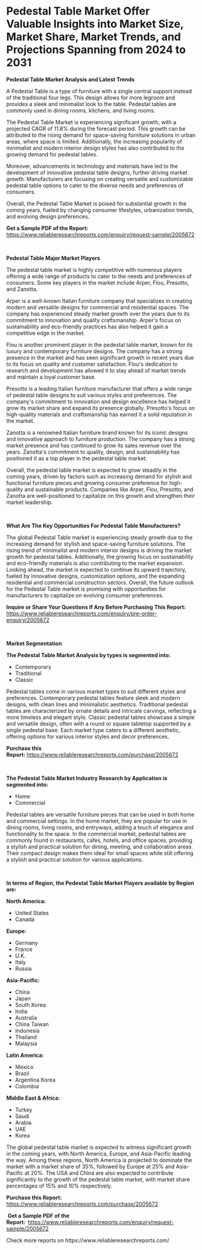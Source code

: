 <p><h1>Pedestal Table Market Offer Valuable Insights into Market Size, Market Share, Market Trends, and Projections Spanning from 2024 to 2031</h1></p><p><strong>Pedestal Table Market Analysis and Latest Trends</strong></p>
<p><p>A Pedestal Table is a type of furniture with a single central support instead of the traditional four legs. This design allows for more legroom and provides a sleek and minimalist look to the table. Pedestal tables are commonly used in dining rooms, kitchens, and living rooms.</p><p>The Pedestal Table Market is experiencing significant growth, with a projected CAGR of 11.8% during the forecast period. This growth can be attributed to the rising demand for space-saving furniture solutions in urban areas, where space is limited. Additionally, the increasing popularity of minimalist and modern interior design styles has also contributed to the growing demand for pedestal tables.</p><p>Moreover, advancements in technology and materials have led to the development of innovative pedestal table designs, further driving market growth. Manufacturers are focusing on creating versatile and customizable pedestal table options to cater to the diverse needs and preferences of consumers.</p><p>Overall, the Pedestal Table Market is poised for substantial growth in the coming years, fueled by changing consumer lifestyles, urbanization trends, and evolving design preferences.</p></p>
<p><strong>Get a Sample PDF of the Report:&nbsp;</strong> <a href="https://www.reliableresearchreports.com/enquiry/request-sample/2005672">https://www.reliableresearchreports.com/enquiry/request-sample/2005672</a></p>
<p>&nbsp;</p>
<p><strong>Pedestal Table Major Market Players</strong></p>
<p><p>The pedestal table market is highly competitive with numerous players offering a wide range of products to cater to the needs and preferences of consumers. Some key players in the market include Arper, Flou, Presotto, and Zanotta.</p><p>Arper is a well-known Italian furniture company that specializes in creating modern and versatile designs for commercial and residential spaces. The company has experienced steady market growth over the years due to its commitment to innovation and quality craftsmanship. Arper's focus on sustainability and eco-friendly practices has also helped it gain a competitive edge in the market.</p><p>Flou is another prominent player in the pedestal table market, known for its luxury and contemporary furniture designs. The company has a strong presence in the market and has seen significant growth in recent years due to its focus on quality and customer satisfaction. Flou's dedication to research and development has allowed it to stay ahead of market trends and maintain a loyal customer base.</p><p>Presotto is a leading Italian furniture manufacturer that offers a wide range of pedestal table designs to suit various styles and preferences. The company's commitment to innovation and design excellence has helped it grow its market share and expand its presence globally. Presotto's focus on high-quality materials and craftsmanship has earned it a solid reputation in the market.</p><p>Zanotta is a renowned Italian furniture brand known for its iconic designs and innovative approach to furniture production. The company has a strong market presence and has continued to grow its sales revenue over the years. Zanotta's commitment to quality, design, and sustainability has positioned it as a top player in the pedestal table market.</p><p>Overall, the pedestal table market is expected to grow steadily in the coming years, driven by factors such as increasing demand for stylish and functional furniture pieces and growing consumer preference for high-quality and sustainable products. Companies like Arper, Flou, Presotto, and Zanotta are well-positioned to capitalize on this growth and strengthen their market leadership.</p></p>
<p>&nbsp;</p>
<p><strong>What Are The Key Opportunities For Pedestal Table Manufacturers?</strong></p>
<p><p>The global Pedestal Table market is experiencing steady growth due to the increasing demand for stylish and space-saving furniture solutions. The rising trend of minimalist and modern interior designs is driving the market growth for pedestal tables. Additionally, the growing focus on sustainability and eco-friendly materials is also contributing to the market expansion. Looking ahead, the market is expected to continue its upward trajectory, fueled by innovative designs, customization options, and the expanding residential and commercial construction sectors. Overall, the future outlook for the Pedestal Table market is promising with opportunities for manufacturers to capitalize on evolving consumer preferences.</p></p>
<p><strong>Inquire or Share Your Questions If Any Before Purchasing This Report:</strong> <a href="https://www.reliableresearchreports.com/enquiry/pre-order-enquiry/2005672">https://www.reliableresearchreports.com/enquiry/pre-order-enquiry/2005672</a></p>
<p>&nbsp;</p>
<p><strong>Market Segmentation</strong></p>
<p><strong>The Pedestal Table Market Analysis by types is segmented into:</strong></p>
<p><ul><li>Contemporary</li><li>Traditional</li><li>Classic</li></ul></p>
<p><p>Pedestal tables come in various market types to suit different styles and preferences. Contemporary pedestal tables feature sleek and modern designs, with clean lines and minimalistic aesthetics. Traditional pedestal tables are characterized by ornate details and intricate carvings, reflecting a more timeless and elegant style. Classic pedestal tables showcase a simple and versatile design, often with a round or square tabletop supported by a single pedestal base. Each market type caters to a different aesthetic, offering options for various interior styles and decor preferences.</p></p>
<p><strong>Purchase this Report:&nbsp;</strong><a href="https://www.reliableresearchreports.com/purchase/2005672">https://www.reliableresearchreports.com/purchase/2005672</a></p>
<p>&nbsp;</p>
<p><strong>The Pedestal Table Market Industry Research by Application is segmented into:</strong></p>
<p><ul><li>Home</li><li>Commercial</li></ul></p>
<p><p>Pedestal tables are versatile furniture pieces that can be used in both home and commercial settings. In the home market, they are popular for use in dining rooms, living rooms, and entryways, adding a touch of elegance and functionality to the space. In the commercial market, pedestal tables are commonly found in restaurants, cafes, hotels, and office spaces, providing a stylish and practical solution for dining, meeting, and collaboration areas. Their compact design makes them ideal for small spaces while still offering a stylish and practical solution for various applications.</p></p>
<p>&nbsp;</p>
<p><strong>In terms of Region, the Pedestal Table Market Players available by Region are:</strong></p>
<p>
    <p> <strong> North America: </strong>
        <ul>
            <li>United States</li>
            <li>Canada</li>
        </ul>
        </p> 
    <p> <strong> Europe: </strong>
        <ul>
            <li>Germany</li>
            <li>France</li>
            <li>U.K.</li>
            <li>Italy</li>
            <li>Russia</li>
        </ul>
        </p> 
    <p> <strong> Asia-Pacific: </strong>
        <ul>
            <li>China</li>
            <li>Japan</li>
            <li>South Korea</li>
            <li>India</li>
            <li>Australia</li>
            <li>China Taiwan</li>
            <li>Indonesia</li>
            <li>Thailand</li>
            <li>Malaysia</li>
        </ul>
        </p> 
    <p> <strong> Latin America: </strong>
        <ul>
            <li>Mexico</li>
            <li>Brazil</li>
            <li>Argentina Korea</li>
            <li>Colombia</li>
        </ul>
        </p> 
    <p> <strong> Middle East & Africa: </strong>
        <ul>
            <li>Turkey</li>
            <li>Saudi</li>
            <li>Arabia</li>
            <li>UAE</li>
            <li>Korea</li>
        </ul>
    </p>
    </p>
<p><p>The global pedestal table market is expected to witness significant growth in the coming years, with North America, Europe, and Asia-Pacific leading the way. Among these regions, North America is projected to dominate the market with a market share of 35%, followed by Europe at 25% and Asia-Pacific at 20%. The USA and China are also expected to contribute significantly to the growth of the pedestal table market, with market share percentages of 15% and 10% respectively.</p></p>
<p><strong>Purchase this Report: </strong><a href="https://www.reliableresearchreports.com/purchase/2005672">https://www.reliableresearchreports.com/purchase/2005672</a></p>
<p>&nbsp;<strong>Get a Sample PDF of the Report:&nbsp;&nbsp;</strong><a href="https://www.reliableresearchreports.com/enquiry/request-sample/2005672">https://www.reliableresearchreports.com/enquiry/request-sample/2005672</a></p>
<p><strong></strong></p>
<p>Check more reports on https://www.reliableresearchreports.com/</p>